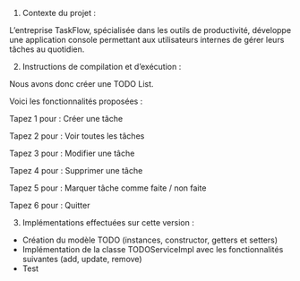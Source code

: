 1) Contexte du projet :

L’entreprise TaskFlow, spécialisée dans les outils de productivité, développe une application console permettant aux utilisateurs internes de gérer leurs tâches au quotidien.

2) Instructions de compilation et d’exécution :

Nous avons donc créer une TODO List.

Voici les fonctionnalités proposées : 

Tapez 1 pour : Créer une tâche

Tapez 2 pour : Voir toutes les tâches

Tapez 3 pour : Modifier une tâche

Tapez 4 pour : Supprimer une tâche

Tapez 5 pour : Marquer tâche comme faite / non faite

Tapez 6 pour : Quitter

3) Implémentations effectuées sur cette version :

- Création du modèle TODO (instances, constructor, getters et setters)
- Implémentation de la classe TODOServiceImpl avec les fonctionnalités suivantes (add, update, remove)
- Test 
